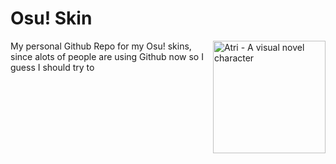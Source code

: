 # Osu! Skin

<img src="https://media.discordapp.net/attachments/917752246811365397/919221808539004958/atelieravatar1.5x.png?width=749&height=749" align="right" 
     alt="Atri - A visual novel character" width="180" height="180">

My personal Github Repo for my Osu! skins, since alots of people are using Github now so I guess I should try to